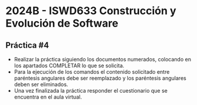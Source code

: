 #  2024B - ISWD633 Construcción y Evolución de Software
## Práctica #4
- Realizar la práctica siguiendo los documentos numerados, colocando en los apartados COMPLETAR lo que se solicita.
- Para la ejecución de los comandos el contenido solicitado entre paréntesis angulares debe ser reemplazado y los paréntesis angulares deben ser eliminados.
- Una vez finalizada la práctica responder el cuestionario que se encuentra en el aula virtual.
